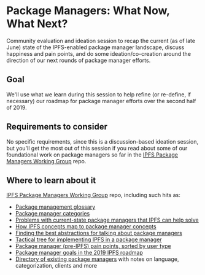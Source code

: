 # Package Managers: What Now, What Next?

Community evaluation and ideation session to recap the current (as of late June) state of the IPFS-enabled package manager landscape, discuss happiness and pain points, and do some ideation/co-creation around the direction of our next rounds of package manager efforts.

## Goal

We'll use what we learn during this session to help refine (or re-define, if necessary) our roadmap for package manager efforts over the second half of 2019.

## Requirements to consider

No specific requirements, since this is a discussion-based ideation session, but you'll get the most out of this session if you read about some of our foundational work on package managers so far in the [IPFS Package Managers Working Group](https://github.com/ipfs/package-managers) repo.

## Where to learn about it

[IPFS Package Managers Working Group](https://github.com/ipfs/package-managers) repo, including such hits as:
- [Package management glossary](https://github.com/ipfs/package-managers/blob/master/docs/glossary.md)
- [Package manager categories](https://github.com/ipfs/package-managers/blob/master/docs/categories.md)
- [Problems with current-state package managers that IPFS can help solve](https://github.com/ipfs/package-managers/blob/master/docs/problems.md)
- [How IPFS concepts map to package manager concepts](https://github.com/ipfs/package-managers/blob/master/docs/concepts.md)
- [Finding the best abstractions for talking about package managers](https://github.com/ipfs/package-managers/blob/master/docs/abstractions.md)
- [Tactical tree for implementing IPFS in a package manager](https://github.com/ipfs/package-managers/blob/master/docs/tree.md)
- [Package manager (pre-IPFS) pain points, sorted by user type](https://app.mural.co/t/protocollabs6957/m/protocollabs6957/1557168696127/577c9453a3c51199c8163cf0fe5701294e55f99b)
- [Package manager goals in the 2019 IPFS roadmap](https://github.com/ipfs/roadmap#-package-managers-d1-e5-i3)
- [Directory of existing package managers](https://github.com/ipfs/package-managers/blob/master/package-managers) with notes on language, categorization, clients and more
